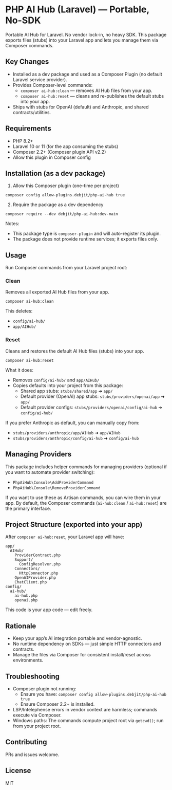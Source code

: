 # PHP AI Hub (Laravel) — Portable, No-SDK

Portable AI Hub for Laravel. No vendor lock-in, no heavy SDK. This package exports files (stubs) into your Laravel app and lets you manage them via Composer commands.

## Key Changes

- Installed as a dev package and used as a Composer Plugin (no default Laravel service provider).
- Provides Composer-level commands:
  - `composer ai-hub:clean` — removes AI Hub files from your app.
  - `composer ai-hub:reset` — cleans and re-publishes the default stubs into your app.
- Ships with stubs for OpenAI (default) and Anthropic, and shared contracts/utilities.

## Requirements

- PHP 8.2+
- Laravel 10 or 11 (for the app consuming the stubs)
- Composer 2.2+ (Composer plugin API v2.2)
- Allow this plugin in Composer config

## Installation (as a dev package)

1) Allow this Composer plugin (one-time per project)

```
composer config allow-plugins.debjit/php-ai-hub true
```

2) Require the package as a dev dependency

```
composer require --dev debjit/php-ai-hub:dev-main
```

Notes:
- This package type is `composer-plugin` and will auto-register its plugin.
- The package does not provide runtime services; it exports files only.

## Usage

Run Composer commands from your Laravel project root:

### Clean

Removes all exported AI Hub files from your app.

```
composer ai-hub:clean
```

This deletes:
- `config/ai-hub/`
- `app/AIHub/`

### Reset

Cleans and restores the default AI Hub files (stubs) into your app.

```
composer ai-hub:reset
```

What it does:
- Removes `config/ai-hub/` and `app/AIHub/`
- Copies defaults into your project from this package:
  - Shared app stubs: `stubs/shared/app` ➜ `app/`
  - Default provider (OpenAI) app stubs: `stubs/providers/openai/app` ➜ `app/`
  - Default provider configs: `stubs/providers/openai/config/ai-hub` ➜ `config/ai-hub/`

If you prefer Anthropic as default, you can manually copy from:
- `stubs/providers/anthropic/app/AIHub` ➜ `app/AIHub`
- `stubs/providers/anthropic/config/ai-hub` ➜ `config/ai-hub`

## Managing Providers

This package includes helper commands for managing providers (optional if you want to automate provider switching):

- `PhpAiHub\Console\AddProviderCommand`
- `PhpAiHub\Console\RemoveProviderCommand`

If you want to use these as Artisan commands, you can wire them in your app. By default, the Composer commands (`ai-hub:clean` / `ai-hub:reset`) are the primary interface.

## Project Structure (exported into your app)

After `composer ai-hub:reset`, your Laravel app will have:

```
app/
  AIHub/
    ProviderContract.php
    Support/
      ConfigResolver.php
    Connectors/
      HttpConnector.php
    OpenAIProvider.php
    ChatClient.php
config/
  ai-hub/
    ai-hub.php
    openai.php
```

This code is your app code — edit freely.

## Rationale

- Keep your app’s AI integration portable and vendor-agnostic.
- No runtime dependency on SDKs — just simple HTTP connectors and contracts.
- Manage the files via Composer for consistent install/reset across environments.

## Troubleshooting

- Composer plugin not running:
  - Ensure you have: `composer config allow-plugins.debjit/php-ai-hub true`
  - Ensure Composer 2.2+ is installed.
- LSP/Intelephense errors in vendor context are harmless; commands execute via Composer.
- Windows paths: The commands compute project root via `getcwd()`; run from your project root.

## Contributing

PRs and issues welcome.

## License

MIT
